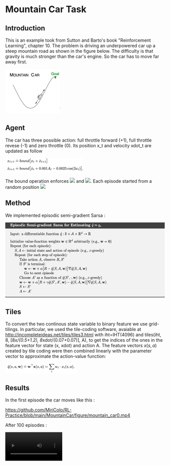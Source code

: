 # Mountain Car Task

## Introduction 

This is an example took from Sutton and Barto's book "Reinforcement Learning", chapter 10. The problem is driving an underpowered car up a steep mountain road as shown in the figure below. The difficulty is that gravity is much stronger than the car's engine. So the car has to move far away first.

<img src="https://github.com/MiriColo/RL-Practice/blob/main/MountainCar/figure/car.png" width="174" height="141">

## Agent

The car has three possible action: full throttle forward (+1), full throttle revese (-1) and zero throttle (0). 
Its position x_t and velocity xdot_t are updated as follow


<img src="https://github.com/MiriColo/RL-Practice/blob/main/MountainCar/figure/move.png" width="245" height="45">


The bound operation enforces <img src="https://render.githubusercontent.com/render/math?math= -1.2 \leq x_{t+1} \leq 0.5"> and <img src="https://render.githubusercontent.com/render/math?math= -0.07 \leq \dot{x_{t+1}}\leq 0.07">. Each episode started from a random position <img src="https://render.githubusercontent.com/render/math?math= x \in [-0.6,0.4)">


## Method 

We implemented episodic semi-gradient Sarsa :

<img src="https://github.com/MiriColo/RL-Practice/blob/main/MountainCar/figure/sarsa.png" width="572" height="237">

## Tiles

To convert the two continous state variable to binary feature we use grid-tilings. In particular, we used the tile-coding software, avaiable at  http://incompleteideas.net/tiles/tiles3.html with iht=IHT(4096) and tiles(iht, 8, [8*x/(0.5+1.2), 8*xdot/(0.07+0.07)], A), to get the indices of the ones in the feature vector for state (x, xdot) and action A. The feature vectors $x(s,a)$ created by tile coding were then combined linearly with the parameter vector to approximate the action-value function:

<img src="https://github.com/MiriColo/RL-Practice/blob/main/MountainCar/figure/value.png" width="228" height="32">

## Results 

In the first episode the car moves like this :

https://github.com/MiriColo/RL-Practice/blob/main/MountainCar/figure/mountain_car0.mp4

After 100 episodes :

<video src='mountain_car1.mp4' width=180/>  

And after 400 episodes:

<video src='mountain_car3.mp4' width=180/>  

The figure below shows several learning curves for seme-gradient Sarsa method whith various step size

<img src="https://github.com/MiriColo/RL-Practice/blob/main/MountainCar/figure/graph.png" width="730" height="406">




